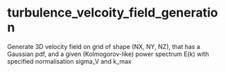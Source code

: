 # turbulence_velcoity_field_generation
Generate 3D velocity field on grid of shape (NX, NY, NZ), that has a Gaussian pdf, and a given (Kolmogorov-like) power spectrum E(k) with specified normalisation sigma_V and k_max
